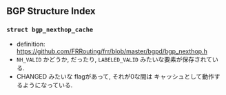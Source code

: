 
## BGP Structure Index

### `struct bgp_nexthop_cache`

- definition: https://github.com/FRRouting/frr/blob/master/bgpd/bgp_nexthop.h
- `NH_VALID` かどうか, だったり, `LABELED_VALID` みたいな要素が保存されている.
- CHANGED みたいな flagがあって, それが0な間は
  キャッシュとして動作するようになっている.
